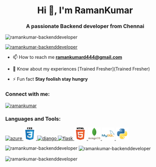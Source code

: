 <h1 align="center">Hi 👋, I'm RamanKumar</h1>
<h3 align="center">A passionate Backend developer from Chennai</h3>

<p align="left"> <img src="https://komarev.com/ghpvc/?username=ramankumar-backenddeveloper&label=Profile%20views&color=0e75b6&style=flat" alt="ramankumar-backenddeveloper" /> </p>

<p align="left"> <a href="https://github.com/ryo-ma/github-profile-trophy"><img src="https://github-profile-trophy.vercel.app/?username=ramankumar-backenddeveloper" alt="ramankumar-backenddeveloper" /></a> </p>

- 📫 How to reach me **ramankumard444@gmail.com**

- 📄 Know about my experiences [Trained Fresher](Trained Fresher)

- ⚡ Fun fact **Stay foolish stay hungry**

<h3 align="left">Connect with me:</h3>
<p align="left">
<a href="https://linkedin.com/in/ramankumar" target="blank"><img align="center" src="https://raw.githubusercontent.com/rahuldkjain/github-profile-readme-generator/master/src/images/icons/Social/linked-in-alt.svg" alt="ramankumar" height="30" width="40" /></a>
</p>

<h3 align="left">Languages and Tools:</h3>
<p align="left"> <a href="https://azure.microsoft.com/en-in/" target="_blank" rel="noreferrer"> <img src="https://www.vectorlogo.zone/logos/microsoft_azure/microsoft_azure-icon.svg" alt="azure" width="40" height="40"/> </a> <a href="https://www.w3schools.com/css/" target="_blank" rel="noreferrer"> <img src="https://raw.githubusercontent.com/devicons/devicon/master/icons/css3/css3-original-wordmark.svg" alt="css3" width="40" height="40"/> </a> <a href="https://www.djangoproject.com/" target="_blank" rel="noreferrer"> <img src="https://cdn.worldvectorlogo.com/logos/django.svg" alt="django" width="40" height="40"/> </a> <a href="https://flask.palletsprojects.com/" target="_blank" rel="noreferrer"> <img src="https://www.vectorlogo.zone/logos/pocoo_flask/pocoo_flask-icon.svg" alt="flask" width="40" height="40"/> </a> <a href="https://www.w3.org/html/" target="_blank" rel="noreferrer"> <img src="https://raw.githubusercontent.com/devicons/devicon/master/icons/html5/html5-original-wordmark.svg" alt="html5" width="40" height="40"/> </a> <a href="https://www.mongodb.com/" target="_blank" rel="noreferrer"> <img src="https://raw.githubusercontent.com/devicons/devicon/master/icons/mongodb/mongodb-original-wordmark.svg" alt="mongodb" width="40" height="40"/> </a> <a href="https://www.mysql.com/" target="_blank" rel="noreferrer"> <img src="https://raw.githubusercontent.com/devicons/devicon/master/icons/mysql/mysql-original-wordmark.svg" alt="mysql" width="40" height="40"/> </a> <a href="https://www.python.org" target="_blank" rel="noreferrer"> <img src="https://raw.githubusercontent.com/devicons/devicon/master/icons/python/python-original.svg" alt="python" width="40" height="40"/> </a> </p>

<p><img align="left" src="https://github-readme-stats.vercel.app/api/top-langs?username=ramankumar-backenddeveloper&show_icons=true&locale=en&layout=compact" alt="ramankumar-backenddeveloper" /></p>

<p>&nbsp;<img align="center" src="https://github-readme-stats.vercel.app/api?username=ramankumar-backenddeveloper&show_icons=true&locale=en" alt="ramankumar-backenddeveloper" /></p>

<p><img align="center" src="https://github-readme-streak-stats.herokuapp.com/?user=ramankumar-backenddeveloper&" alt="ramankumar-backenddeveloper" /></p>
